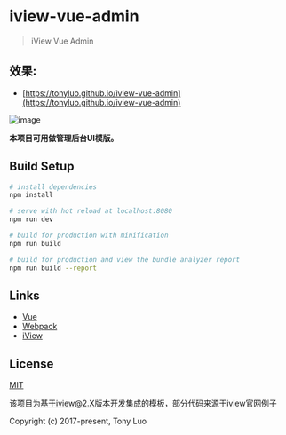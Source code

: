 # iview-vue-admin

> iView Vue Admin


## 效果:
- [https://tonyluo.github.io/iview-vue-admin](https://tonyluo.github.io/iview-vue-admin)

![image](https://github.com/TonyLuo/iview-vue-admin/blob/master/gifs/iadmin.gif)


**本项目可用做管理后台UI模版。**

## Build Setup

``` bash
# install dependencies
npm install

# serve with hot reload at localhost:8080
npm run dev

# build for production with minification
npm run build

# build for production and view the bundle analyzer report
npm run build --report
```

## Links

- [Vue](https://github.com/vuejs/vue)
- [Webpack](https://github.com/webpack/webpack)
- [iView](https://github.com/iview/)

## License
[MIT](http://opensource.org/licenses/MIT)

该项目为基于iview@2.X版本开发集成的模板，部分代码来源于iview官网例子

Copyright (c) 2017-present, Tony Luo
